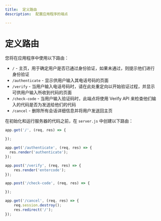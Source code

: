 ```yaml
---
title:  定义路由
description:  配置应用程序的端点

---
```


定义路由
====

您将在应用程序中使用以下路由：

* `/` - 主页，用于确定用户是否已通过身份验证，如果未通过，则提示他们进行身份验证
* `/authenticate` - 显示供用户输入其电话号码的页面
* `/verify` - 当用户输入电话号码时，请在此处重定向以开始验证过程，并显示可供用户输入所收到代码的页面
* `/check-code` - 当用户输入验证码时，此端点将使用 Verify API 来检查他们输入的代码是否为发送给他们的代码
* `/cancel` - 删除所有会话详细信息并将用户发送回主页

在初始化和运行服务器的代码之前，在 `server.js` 中创建以下路由：

```javascript
app.get('/', (req, res) => {

});

app.get('/authenticate', (req, res) => {
  res.render('authenticate');
});

app.post('/verify', (req, res) => {
	res.render('entercode');
});

app.post('/check-code', (req, res) => {

});

app.get('/cancel', (req, res) => {
	req.session.destroy();
	res.redirect('/');
});
```

